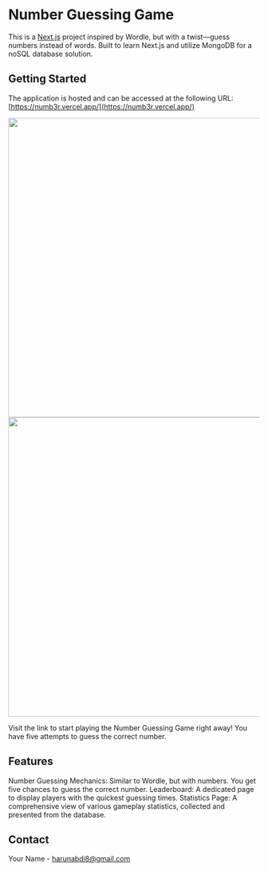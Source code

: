 # Number Guessing Game

This is a [Next.js](https://nextjs.org/) project inspired by Wordle, but with a twist—guess numbers instead of words. Built to learn Next.js and utilize MongoDB for a noSQL database solution.

## Getting Started

The application is hosted and can be accessed at the following URL: [https://numb3r.vercel.app/](https://numb3r.vercel.app/)
<p float="left">
  <img src="https://github.com/Harun8/numb3r/assets/66841357/c1fa7fa5-8634-4e7c-b5cc-ce6522c6c8cb" width="600" />
  <img src="https://github.com/Harun8/numb3r/assets/66841357/22ebba9f-6a74-4f73-afd7-50506e9f172b" width="600" /> 
</p>

Visit the link to start playing the Number Guessing Game right away! You have five attempts to guess the correct number.


## Features
Number Guessing Mechanics: Similar to Wordle, but with numbers. You get five chances to guess the correct number.
Leaderboard: A dedicated page to display players with the quickest guessing times.
Statistics Page: A comprehensive view of various gameplay statistics, collected and presented from the database.

## Contact
Your Name - harunabdi8@gmail.com

